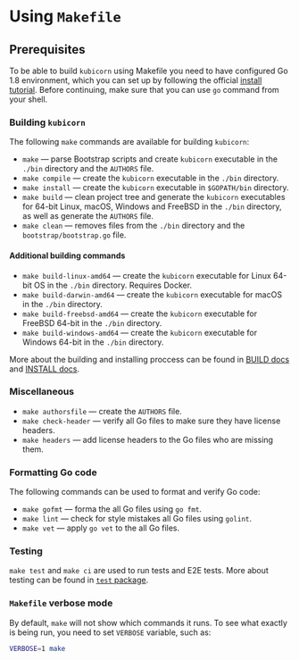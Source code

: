 # Using `Makefile`

## Prerequisites

To be able to build `kubicorn` using Makefile you need to have configured Go 1.8 environment, which you can set up by following the official [install tutorial](https://golang.org/doc/install).
Before continuing, make sure that you can use `go` command from your shell.

### Building `kubicorn`

The following `make` commands are available for building `kubicorn`:
* `make` — parse Bootstrap scripts and create `kubicorn` executable in the `./bin` directory and the `AUTHORS` file.
* `make compile` — create the `kubicorn` executable in the `./bin` directory.
* `make install` — create the `kubicorn` executable in `$GOPATH/bin` directory.
* `make build` — clean project tree and generate the `kubicorn` executables for 64-bit Linux, macOS, Windows and FreeBSD in the `./bin` directory, as well as generate the `AUTHORS` file.
* `make clean` — removes files from the `./bin` directory and the `bootstrap/bootstrap.go` file.

#### Additional building commands

* `make build-linux-amd64` — create the `kubicorn` executable for Linux 64-bit OS in the `./bin` directory. Requires Docker.
* `make build-darwin-amd64` — create the `kubicorn` executable for macOS in the `./bin` directory.
* `make build-freebsd-amd64` — create the `kubicorn` executable for FreeBSD 64-bit in the `./bin` directory.
* `make build-windows-amd64` — create the `kubicorn` executable for Windows 64-bit in the `./bin` directory.

More about the building and installing proccess can be found in [BUILD docs](https://github.com/kris-nova/kubicorn/blob/master/docs/BUILD.md) and [INSTALL docs](https://github.com/kris-nova/kubicorn/blob/master/docs/INSTALL.md).

### Miscellaneous

* `make authorsfile` — create the `AUTHORS` file.
* `make check-header` — verify all Go files to make sure they have license headers.
* `make headers` — add license headers to the Go files who are missing them.

### Formatting Go code

The following commands can be used to format and verify Go code:
* `make gofmt` — forma the all Go files using `go fmt`.
* `make lint` — check for style mistakes all Go files using `golint`.
* `make vet` — apply `go vet` to the all Go files.

### Testing

`make test` and `make ci` are used to run tests and E2E tests. More about testing can be found in [`test` package](https://github.com/kris-nova/kubicorn/tree/master/test).

### `Makefile` verbose mode

By default, `make` will not show which commands it runs. To see what exactly is being run, you need to set `VERBOSE` variable, such as:
```bash
VERBOSE=1 make
```